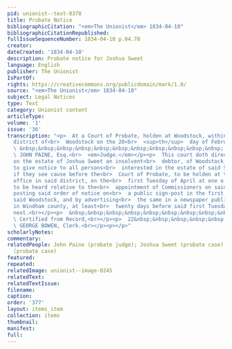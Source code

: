 ```yaml
---
pid: unionist--text-0378
title: Probate Notice
bibliographicCitation: "<em>The Unionist</em> 1834-04-10"
bibliographicCitationRepublished: 
fullIssueSequenceNumber: 1834-04-10 p.04.78
creator: 
dateCreated: '1834-04-10'
description: Probate notice for Joshua Sweet
language: English
publisher: The Unionist
IsPartOf: 
rights: https://creativecommons.org/publicdomain/mark/1.0/
source: "<em>The Unionist</em> 1834-04-10"
subject: Legal Notices
type: Text
category: Unionist content
articleType: 
volume: '1'
issue: '36'
transcription: "<p>  At a Court of Probate, holden at Woodstock, within and for the
  district of<br>  Woodstock on the 20<br>  <sup>th</sup>  day of February, 1834.<br></p><p>
  \ &nbsp;&nbsp;&nbsp;&nbsp;&nbsp;&nbsp;&nbsp;&nbsp;&nbsp;&nbsp;&nbsp; Present,<br>
  \ JOHN PAINE, Esq.<br>  <em>Judge.</em></p><p>  This court doth direct the Trustee
  on the estate of Joshua Sweet an insolvent<br>  debtor, of Woodstock, in said district,
  to give notice to all persons<br>  interested in the estate of said Sweet, to appear
  if they see cause before the<br>  Court of Probate, to be holden at the Probate
  office in said district, on the<br>  first Tuesday of April at one o’clock P.M.
  to be heard relative to the<br>  appointment of Commissioners on said estate by
  posting said order of notice on<br>  a public sign-post in the first society in
  said Woodstock, and by advertising<br>  the same in a newspaper published in Brooklyn
  in Windham county, at least<br>  twenty days before said first Tuesday in April
  next.<br></p><p>  &nbsp;&nbsp;&nbsp;&nbsp;&nbsp;&nbsp;&nbsp;&nbsp;&nbsp;&nbsp;&nbsp;&nbsp;&nbsp;&nbsp;&nbsp;&nbsp;&nbsp;&nbsp;&nbsp;&nbsp;&nbsp;&nbsp;&nbsp;<br>
  \ Certified from Record,<br></p><p>  22&nbsp;&nbsp;&nbsp;&nbsp;&nbsp;&nbsp;&nbsp;&nbsp;&nbsp;&nbsp;&nbsp;&nbsp;&nbsp;&nbsp;&nbsp;&nbsp;&nbsp;&nbsp;&nbsp;&nbsp;&nbsp;&nbsp;&nbsp;&nbsp;&nbsp;&nbsp;&nbsp;&nbsp;&nbsp;&nbsp;&nbsp;&nbsp;&nbsp;&nbsp;&nbsp;&nbsp;&nbsp;&nbsp;&nbsp;&nbsp;&nbsp;&nbsp;&nbsp;<br>
  \ GEORGE BOWEN, Clerk.<br></p><p></p>"
scholarlyNotes: 
commentary: 
relatedPeople: John Paine (probate judge); Joshua Sweet (probate case); George Bowen
  (probate case)
featured: 
repeated: 
relatedImage: unionist--image-0245
relatedText: 
relatedTextIssue: 
filename: 
caption: 
order: '377'
layout: items_item
collection: items
thumbnail: 
manifest: 
full: 
---
```


